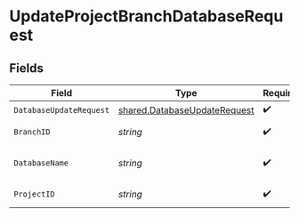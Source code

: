# UpdateProjectBranchDatabaseRequest


## Fields

| Field                                                                        | Type                                                                         | Required                                                                     | Description                                                                  |
| ---------------------------------------------------------------------------- | ---------------------------------------------------------------------------- | ---------------------------------------------------------------------------- | ---------------------------------------------------------------------------- |
| `DatabaseUpdateRequest`                                                      | [shared.DatabaseUpdateRequest](../../models/shared/databaseupdaterequest.md) | :heavy_check_mark:                                                           | N/A                                                                          |
| `BranchID`                                                                   | *string*                                                                     | :heavy_check_mark:                                                           | The branch ID                                                                |
| `DatabaseName`                                                               | *string*                                                                     | :heavy_check_mark:                                                           | The database name                                                            |
| `ProjectID`                                                                  | *string*                                                                     | :heavy_check_mark:                                                           | The Neon project ID                                                          |
